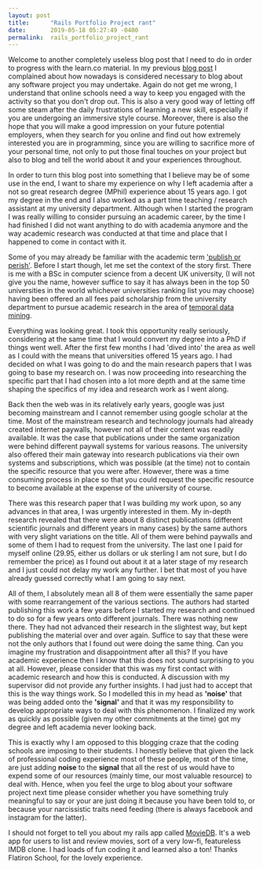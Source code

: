 ```yaml
---
layout: post
title:      "Rails Portfolio Project rant"
date:       2019-05-18 05:27:49 -0400
permalink:  rails_portfolio_project_rant
---
```



Welcome to another completely useless blog post that I need to do in order to progress with the learn.co material. In my previous [blog post](https://kpediad.github.io/my_sinatra_based_project) I complained about how nowadays is considered necessary to blog about any software project you may undertake. Again do not get me wrong, I understand that online schools need a way to keep you engaged with the activity so that you don't drop out. This is also a very good way of letting off some steam after the daily frustrations of learning a new skill, especially if you are undergoing an immersive style course. Moreover, there is also the hope that you will make a good impression on your future potential employers, when they search for you online and find out how extremely interested you are in programming, since you are willing to sacrifice more of your personal time, not only to put those final touches on your project but also to blog and tell the world about it and your experiences throughout.

In order to turn this blog post  into something that I believe may be of some use in the end, I want to share my experience on why I left academia after a not so great research degree (MPhil) experience about 15 years ago. I got my degree in the end and I also worked as a part time teaching / research assistant at my university department. Although when I started the program I was really willing to consider pursuing an academic career, by the time I had finished I did not want anything to do with academia anymore and the way academic research was conducted at that time and place that I happened to come in contact with it.

Some of you may already be familiar with the academic term ['publish or perish'](https://en.wikipedia.org/wiki/Publish_or_perish). Before I start though, let me set the context of the story first. There is me with a BSc in computer science from a decent UK university, (I will not give you the name, however suffice to say it has always been in the top 50 universities in the world whichever universities ranking list you may choose) having been offered an all fees paid scholarship from the university department to pursue academic research in the area of [temporal data mining](https://www.sciencedirect.com/topics/computer-science/temporal-data-mining). 

Everything was looking great. I took this opportunity really seriously, considering at the same time that I would convert my degree into a PhD if things went well. After the first few months I had 'dived into' the area as well as I could with the means that universities offered 15 years ago. I had decided on what I was going to do and the main research papers that I was going to base my research on. I was now proceeding into researching the specific part that I had chosen into a lot more depth and at the same time shaping the specifics of my idea and research work as I went along.

Back then the web was in its relatively early years, google was just becoming mainstream and I cannot remember using google scholar at the time. Most of the mainstream research and technology journals had already created internet paywalls, however not all of their content was readily available. It was the case that publications under the same organization were behind different paywall systems for various reasons. The university also offered their main gateway into research publications via their own systems and subscriptions, which was possible (at the time) not to contain the specific resource that you were after. However, there was a time consuming process in place so that you could request the specific resource to become available at the expense of the university of course.

There was this research paper that I was building my work upon, so any advances in that area, I was urgently interested in them. My in-depth research revealed that there were about 8 distinct publications (different scientific journals and different years in many cases) by the same authors with very slight variations on the title. All of them were behind paywalls and some of them I had to request from the university. The last one I paid for myself online (29.95, either us dollars or uk sterling I am not sure, but I do remember the price) as I found out about it at a later stage of my research and I just could not delay my work any further. I bet that most of you have already guessed correctly what I am going to say next.

All of them, I absolutely mean all 8 of them were essentially the same paper with some rearrangement of the various sections. The authors had started publishing this work a few years before I started my research and continued to do so for a few years onto different journals. There was nothing new there. They had not advanced their research in the slightest way, but kept publishing the material over and over again. Suffice to say that these were not the only authors that I found out were doing the same thing. Can you imagine my frustration and disappointment after all this? If you have academic experience then I know that this does not sound surprising to you at all. However, please consider that this was my first contact with academic research and how this is conducted. A discussion with my supervisor did not provide any further insights. I had just had to accept that this is the way things work. So I modelled this in my head as **'noise'** that was being added onto the **'signal'** and that it was my responsibility to develop appropriate ways to deal with this phenomenon. I finalized my work as quickly as possible (given my other commitments at the time) got my degree and left academia never looking back.

This is exactly why I am opposed to this blogging craze that the coding schools are imposing to their students. I honestly believe that given the lack of professional coding experience most of these people, most of the time, are just adding **noise** to the **signal** that all the rest of us would have to expend some of our resources (mainly time, our most valuable resource) to deal with. Hence, when you feel the urge to blog about your software project next time please consider whether you have something truly meaningful to say or your are just doing it because you have been told to, or because your narcissistic traits need feeding (there is always facebook and instagram for the latter).

I should not forget to tell you about my rails app called [MovieDB](https://github.com/kpediad/MovieDB). It's a web app for users to list and review movies, sort of a very low-fi, featureless IMDB clone. I had loads of fun coding it and learned also a ton! Thanks Flatiron School, for the lovely experience.
